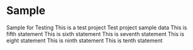 # Sample
Sample for Testing
This is a test project
Test project sample data
This is fifth statement
This is sixth statement
This is seventh statement
This is eight statement
This is ninth statement
This is tenth statement
